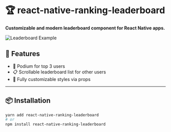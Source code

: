 # 🏆 react-native-ranking-leaderboard

**Customizable and modern leaderboard component for React Native apps.**

![Leaderboard Example](https://user-images.githubusercontent.com/your-image-link.png)

## 🎯 Features

- 🥇 Podium for top 3 users
- 📋 Scrollable leaderboard list for other users
- 🎨 Fully customizable styles via props

---

## 📦 Installation

```bash
yarn add react-native-ranking-leaderboard
# or
npm install react-native-ranking-leaderboard
